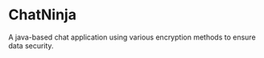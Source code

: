 # ChatNinja
A java-based chat application using various encryption methods to ensure data security.
